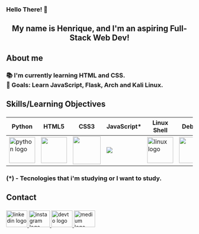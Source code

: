 <h3 align="left">Hello There! 👋</h1>

###

<h2 align="center">My name is Henrique, and I'm an aspiring Full-Stack Web Dev!</h2>

###

<h2 align="left">About me</h2>

###

<h3 align="left">📚 I'm currently learning HTML and CSS.<br>🎯 Goals: Learn JavaScript, Flask, Arch and Kali Linux.<br></h3>

###

<h2 align="left">Skills/Learning Objectives</h2>

###
| Python | HTML5 | CSS3 | JavaScript* | Linux Shell | Debian | Arch* | Kali* | Apache* |
|--------|-------|------|--------------|-------------|--------|--------|--------|----------|
<img src="https://skillicons.dev/icons?i=py" height="70" alt="python logo"  />| <img src="https://skillicons.dev/icons?i=html" height="70" /> | <img src="https://skillicons.dev/icons?i=css" height="75"/> | <img src="https://cdn.jsdelivr.net/gh/devicons/devicon@latest/icons/javascript/javascript-original.svg" /> | <img src="https://skillicons.dev/icons?i=linux" height="70" alt="linux logo"  /> | <img src="https://skillicons.dev/icons?i=debian" height="70"/> | <img src="https://skillicons.dev/icons?i=arch" height="70"/> | <img src="https://skillicons.dev/icons?i=kali" height="70"/> | <img src="https://cdn.simpleicons.org/apache/D22128" height="70" alt="apache logo"/> |

<h3>(*) - Tecnologies that i'm studying or I want to study.<h3>

###

<h2 align="left">Contact</h2>

###

<div align="left">
  <a href="https://www.linkedin.com/in/queirozz8/" target="_blank">
    <img src="https://raw.githubusercontent.com/maurodesouza/profile-readme-generator/master/src/assets/icons/social/linkedin/default.svg" width="57" height="45" alt="linkedin logo"  />
  </a>
  <a href="https://www.instagram.com/rick.queirozz/" target="_blank">
    <img src="https://raw.githubusercontent.com/maurodesouza/profile-readme-generator/master/src/assets/icons/social/instagram/default.svg" width="57" height="45" alt="instagram logo"  />
  </a>
  <a href="https://dev.to/queirozz" target="_blank">
    <img src="https://raw.githubusercontent.com/maurodesouza/profile-readme-generator/master/src/assets/icons/social/devto/default.svg" width="57" height="45" alt="devto logo"  />
  </a>
  <a href="https://medium.com/@zeccakut" target="_blank">
    <img src="https://raw.githubusercontent.com/maurodesouza/profile-readme-generator/master/src/assets/icons/social/medium/default.svg" width="57" height="45" alt="medium logo"  />
  </a>
</div>

###
